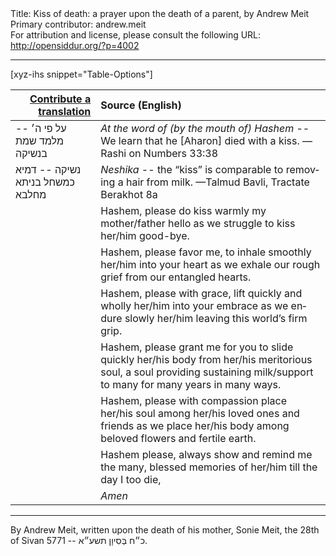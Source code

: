 <html>
<head></head>
<body>
Title: Kiss of death: a prayer upon the death of a parent, by Andrew Meit<br />
Primary contributor: andrew.meit<br />
For attribution and license, please consult the following URL: <a href="http://opensiddur.org/?p=4002">http://opensiddur.org/?p=4002</a>
<p />
<hr />

[xyz-ihs snippet="Table-Options"]<table style="margin-left: auto; margin-right: auto;" class="draggable">
<thead><tr><th id="x" style="text-align: right;"><a href="/contributing/upload/">Contribute a translation</a></th><th style="text-align: left;">Source (English)</th></tr></thead>
<tbody>
<tr><td style="vertical-align:top;">
<div class="liturgy" lang="he">
‏על פי ה׳ --
מלמד שמת בנשיקה‏
</span></div></td>
 
<td style="vertical-align:top;">
<div class="english" lang="en">
<em>At the word of (by the mouth of) Hashem</em> -- 
We learn that he [Aharon] died with a kiss. 
<span class="citation">—Rashi on Numbers 33:38</span>
</div></td></tr>


<tr><td style="vertical-align:top;">
<div class="liturgy" lang="he">
נשיקה --
דמיא כמשחל בניתא מחלבא
</span></div></td>
 
<td style="vertical-align:top;">
<div class="english" lang="en">
<em>Neshika</em> -- 
the “kiss” is comparable to removing a hair from milk. 
<span class="citation">—Talmud Bavli, Tractate Berakhot 8a</span>
</div></td></tr>


<tr><td style="vertical-align:top;">
<div class="liturgy" lang="he">

</span></div></td>
 
<td style="vertical-align:top;">
<div class="english" lang="en">
Hashem, 
please do kiss warmly my mother/father hello 
as we struggle to kiss her/him good-bye.
</div></td></tr>


<tr><td style="vertical-align:top;">
<div class="liturgy" lang="he">

</span></div></td>
 
<td style="vertical-align:top;">
<div class="english" lang="en">
Hashem, 
please favor me, 
to inhale smoothly her/him into your heart
as we exhale our rough grief from our entangled hearts.
</div></td></tr>


<tr><td style="vertical-align:top;">
<div class="liturgy" lang="he">

</span></div></td>
 
<td style="vertical-align:top;">
<div class="english" lang="en">
Hashem, 
please with grace, 
lift quickly and wholly her/him into your embrace 
as we endure slowly her/him leaving this world’s firm grip.
</div></td></tr>


<tr><td style="vertical-align:top;">
<div class="liturgy" lang="he">

</span></div></td>
 
<td style="vertical-align:top;">
<div class="english" lang="en">
Hashem, 
please grant me for you to slide quickly her/his body from her/his meritorious soul,
a soul providing sustaining milk/support to many for many years in many ways.
</div></td></tr>


<tr><td style="vertical-align:top;">
<div class="liturgy" lang="he">

</span></div></td>
 
<td style="vertical-align:top;">
<div class="english" lang="en">
Hashem, 
please with compassion place her/his soul among her/his loved ones and friends
as we place her/his body among beloved flowers and fertile earth.
</div></td></tr>


<tr><td style="vertical-align:top;">
<div class="liturgy" lang="he">

</span></div></td>
 
<td style="vertical-align:top;">
<div class="english" lang="en">
Hashem please, 
always show and remind me the many, blessed memories of her/him
till the day I too die, 
</div></td></tr>


<tr><td style="vertical-align:top;">
<div class="liturgy" lang="he">

</span></div></td>
 
<td style="vertical-align:top;">
<div class="english" lang="en">
<em>Amen</em>
</div></td></tr>
</tbody></table>

<hr />

By Andrew Meit, written upon the death of his mother, Sonie Meit, the 28th of Sivan 5771 -- כ״ח בְּסִיוָן תשע״א.

&nbsp;
</body>
</html>
